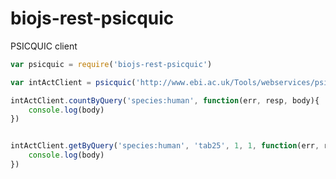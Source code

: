 biojs-rest-psicquic
===================

PSICQUIC client

```js
var psicquic = require('biojs-rest-psicquic')

var intActClient = psicquic('http://www.ebi.ac.uk/Tools/webservices/psicquic/intact/webservices/current/search')

intActClient.countByQuery('species:human', function(err, resp, body){
    console.log(body)
})


intActClient.getByQuery('species:human', 'tab25', 1, 1, function(err, resp, body){
    console.log(body)
})
```


